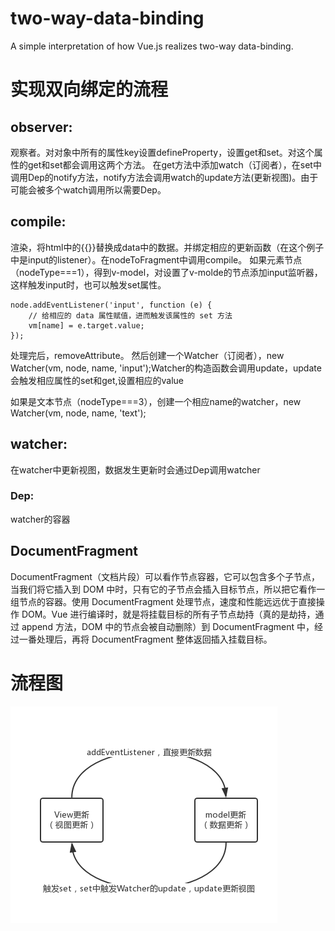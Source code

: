 # two-way-data-binding
A simple interpretation of how Vue.js realizes two-way data-binding.

# 实现双向绑定的流程

## observer:
观察者。对对象中所有的属性key设置defineProperty，设置get和set。对这个属性的get和set都会调用这两个方法。
在get方法中添加watch（订阅者），在set中调用Dep的notify方法，notify方法会调用watch的update方法(更新视图)。由于可能会被多个watch调用所以需要Dep。

## compile:
渲染，将html中的{{}}替换成data中的数据。并绑定相应的更新函数（在这个例子中是input的listener）。在nodeToFragment中调用compile。
如果元素节点（nodeType===1），得到v-model，对设置了v-molde的节点添加input监听器，这样触发input时，也可以触发set属性。
```
node.addEventListener('input', function (e) {
    // 给相应的 data 属性赋值，进而触发该属性的 set 方法
    vm[name] = e.target.value;
});
```
处理完后，removeAttribute。
然后创建一个Watcher（订阅者），new Watcher(vm, node, name, 'input');Watcher的构造函数会调用update，update会触发相应属性的set和get,设置相应的value

如果是文本节点（nodeType===3），创建一个相应name的watcher，new Watcher(vm, node, name, 'text');

## watcher:
在watcher中更新视图，数据发生更新时会通过Dep调用watcher
### Dep:
watcher的容器

## DocumentFragment
DocumentFragment（文档片段）可以看作节点容器，它可以包含多个子节点，当我们将它插入到 DOM 中时，只有它的子节点会插入目标节点，所以把它看作一组节点的容器。使用 DocumentFragment 处理节点，速度和性能远远优于直接操作 DOM。Vue 进行编译时，就是将挂载目标的所有子节点劫持（真的是劫持，通过 append 方法，DOM 中的节点会被自动删除）到 DocumentFragment 中，经过一番处理后，再将 DocumentFragment 整体返回插入挂载目标。

# 流程图
![MVVM](https://raw.githubusercontent.com/huangtting/Blog/master/images/MVVM.png)
